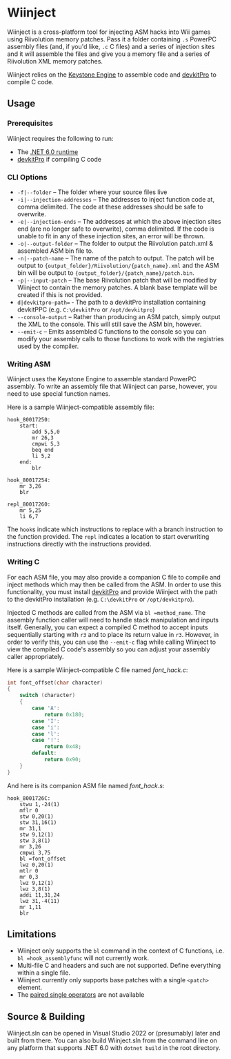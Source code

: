 # Wiinject

Wiinject is a cross-platform tool for injecting ASM hacks into Wii games using Riivolution memory patches. Pass it a folder containing `.s` PowerPC
assembly files (and, if you'd like, `.c` C files) and a series of injection sites and it will assemble the files and give you a memory file and a
series of Riivolution XML memory patches.

Wiinject relies on the [Keystone Engine](https://www.keystone-engine.org/) to assemble code and [devkitPro](https://devkitpro.org/) to compile C code.

## Usage

### Prerequisites
Wiinject requires the following to run:
* The [.NET 6.0 runtime](https://dotnet.microsoft.com/en-us/download/dotnet/6.0)
* [devkitPro](https://devkitpro.org/wiki/Getting_Started) if compiling C code

### CLI Options
* `-f|--folder` &ndash; The folder where your source files live
* `-i|--injection-addresses` &ndash; The addresses to inject function code at, comma delimited. The code at these addresses should be safe to overwrite.
* `-e|--injection-ends` &ndash; The addresses at which the above injection sites end (are no longer safe to overwrite), comma delimited.
                                If the code is unable to fit in any of these injection sites, an error will be thrown.
* `-o|--output-folder` &ndash; The folder to output the Riivolution patch.xml & assembled ASM bin file to.
* `-n|--patch-name` &ndash; The name of the patch to output. The patch will be output to `{output_folder}/Riivolution/{patch_name}.xml`
                            and the ASM bin will be output to `{output_folder}/{patch_name}/patch.bin`.
* `-p|--input-patch` &ndash; The base Riivolution patch that will be modified by Wiinject to contain the memory patches. A blank base template will be created if this is not provided.
* `d|devkitpro-path=` &dash; The path to a devkitPro installation containing devkitPPC (e.g. `C:\devkitPro` or `/opt/devkitpro`)
* `--console-output` &ndash; Rather than producing an ASM patch, simply output the XML to the console. This will still save the ASM bin, however.
* `--emit-c` &ndash; Emits assembled C functions to the console so you can modify your assembly calls to those functions to work with the registries used by the compiler.

### Writing ASM
Wiinject uses the Keystone Engine to assemble standard PowerPC assembly. To write an assembly file that Wiinject can parse, however, you need to use special function names.

Here is a sample Wiinject-compatible assembly file:

```assembly
hook_80017250:
    start:
        add 5,5,0
        mr 26,3
        cmpwi 5,3
        beq end
        li 5,2
    end:
        blr

hook_80017254:
    mr 3,26
    blr

repl_80017260:
    mr 5,25
    li 6,7
```

The `hook`s indicate which instructions to replace with a branch instruction to the function provided. The `repl` indicates a location to start overwriting
instructions directly with the instructions provided.

### Writing C

For each ASM file, you may also provide a companion C file to compile and inject methods which may then be called from the ASM. In order to use this functionality, you must
install [devkitPro](https://devkitpro.org/wiki/Getting_Started) and provide Wiinject with the path to the devkitPro installation (e.g. `C:\devkitPro` or `/opt/devkitpro`).

Injected C methods are called from the ASM via `bl =method_name`. The assembly function caller will need to handle stack manipulation and inputs itself. Generally, you can expect
a compiled C method to accept inputs sequentially starting with `r3` and to place its return value in `r3`. However, in order to verify this, you can use the `--emit-c` flag while
calling Wiinject to view the compiled C code's assembly so you can adjust your assembly caller appropriately.

Here is a sample Wiinject-compatible C file named *font_hack.c*:

```c
int font_offset(char character)
{
    switch (character)
    {
        case 'A':
            return 0x180;
        case 'I':
        case 'i':
        case 'l':
        case '!':
            return 0x48;
        default:
            return 0x90;
    }
}
```

And here is its companion ASM file named *font_hack.s*:

```assembly
hook_8001726C:
    stwu 1,-24(1)
    mflr 0
    stw 0,20(1)
    stw 31,16(1)
    mr 31,1
    stw 9,12(1)
    stw 3,8(1)
    mr 3,26
    cmpwi 3,75
    bl =font_offset
    lwz 0,20(1)
    mtlr 0
    mr 0,3
    lwz 9,12(1)
    lwz 3,8(1)
    addi 11,31,24
    lwz 31,-4(11)
    mr 1,11
    blr
```

## Limitations

* Wiinject only supports the `bl` command in the context of C functions, i.e. `bl =hook_assemblyfunc` will not currently work.
* Multi-file C and headers and such are not supported. Define everything within a single file.
* Wiinject currently only supports base patches with a single `<patch>` element.
* The [paired single operators](https://wiibrew.org/wiki/Paired_single) are not available

## Source & Building

Wiinject.sln can be opened in Visual Studio 2022 or (presumably) later and built from there. You can also build Wiinject.sln from the command line on any platform that
supports .NET 6.0 with `dotnet build` in the root directory.